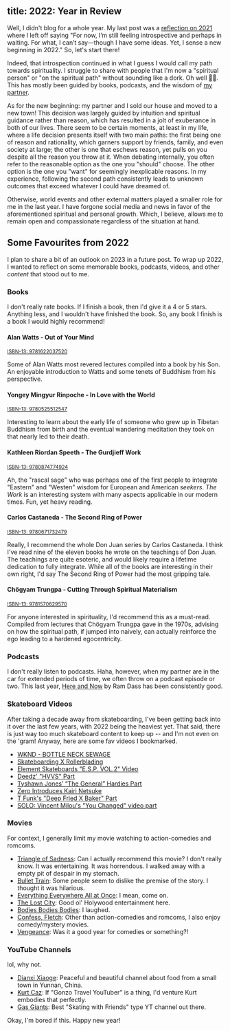 title: 2022: Year in Review
---

Well, I didn't blog for a whole year. My last post was a [reflection on 2021](/blog/2021-year-in-review) where I left off saying "For now, I’m still feeling introspective and perhaps in waiting. For what, I can’t say—though I have some ideas. Yet, I sense a new beginning in 2022." So, let's start there!

Indeed, that introspection continued in what I guess I would call my path towards spirituality. I struggle to share with people that I'm now a "spiritual person" or "on the spiritual path" without sounding like a dork. Oh well 🤷‍♀️. This has mostly been guided by books, podcasts, and the wisdom of [my partner](http://hapaway.com/).

As for the new beginning: my partner and I sold our house and moved to a new town! This decision was largely guided by intuition and spiritual guidance rather than reason, which has resulted in a jolt of exuberance in both of our lives. There seem to be certain moments, at least in my life, where a life decision presents itself with two main paths: the first being one of reason and rationality, which garners support by friends, family, and even society at large; the other is one that eschews reason, yet pulls on you despite all the reason you throw at it. When debating internally, you often refer to the reasonable option as the one you "should" choose. The other option is the one you "want" for seemingly inexplicable reasons. In my experience, following the second path consistently leads to unknown outcomes that exceed whatever I could have dreamed of.

Otherwise, world events and other external matters played a smaller role for me in the last year. I have forgone social media and news in favor of the aforementioned spiritual and personal growth. Which, I believe, allows me to remain open and compassionate regardless of the situation at hand. 

## Some Favourites from 2022

I plan to share a bit of an outlook on 2023 in a future post. To wrap up 2022, I wanted to reflect on some memorable books, podcasts, videos, and other _content_ that stood out to me.

### Books

I don't really rate books. If I finish a book, then I'd give it a 4 or 5 stars. Anything less, and I wouldn't have finished the book. So, any book I finish is a book I would highly recommend!

#### Alan Watts - Out of Your Mind

<small><a href="https://isbnsearch.org/isbn/9781622037520" taget=_blank rel='noopener noreferrer'>ISBN-13: 9781622037520</a></small>

Some of Alan Watts most revered lectures compiled into a book by his Son. An enjoyable introduction to Watts and some tenets of Buddhism from his perspective.

#### Yongey Mingyur Rinpoche - In Love with the World

<small><a href="https://isbnsearch.org/isbn/9780525512547" taget=_blank rel='noopener noreferrer'>ISBN-13: 9780525512547</a></small>

Interesting to learn about the early life of someone who grew up in Tibetan Buddhism from birth and the eventual wandering meditation they took on that nearly led to their death.

#### Kathleen Riordan Speeth - The Gurdjieff Work

<small><a href="https://isbnsearch.org/isbn/9780874774924" taget=_blank rel='noopener noreferrer'>ISBN-13: 9780874774924</a></small>

Ah, the "rascal sage" who was perhaps one of the first people to integrate "Eastern" and "Westen" wisdom for European and American _seekers_. _The Work_ is an interesting system with many aspects applicable in our modern times. Fun, yet heavy reading.


#### Carlos Castaneda - The Second Ring of Power

<small><a href="https://isbnsearch.org/isbn/9780671732479" taget=_blank rel='noopener noreferrer'>ISBN-13: 9780671732479</a></small>

Really, I recommend the whole Don Juan series by Carlos Castaneda. I think I've read nine of the eleven books he wrote on the teachings of Don Juan. The teachings are quite esoteric, and would likely require a lifetime dedication to fully integrate. While all of the books are interesting in their own right, I'd say The Second Ring of Power had the most gripping tale.


#### Chögyam Trungpa - Cutting Through Spiritual Materialism

<small><a href="https://isbnsearch.org/isbn/9781570629570" taget=_blank rel='noopener noreferrer'>ISBN-13: 9781570629570</a></small>

For anyone interested in spirituality, I'd recommend this as a must-read. Compiled from lectures that Chögyam Trungpa gave in the 1970s, advising on how the spiritual path, if jumped into naively, can actually reinforce the ego leading to a hardened egocentricity. 


### Podcasts

I don't really listen to podcasts. Haha, however, when my partner are in the car for extended periods of time, we often throw on a podcast episode or two. This last year, [Here and Now](https://www.ramdass.org/teachings/?fwp_format=podcast) by Ram Dass has been consistently good.


### Skateboard Videos

After taking a decade away from skateboarding, I've been getting back into it over the last few years, with 2022 being the heaviest yet. That said, there is just way too much skateboard content to keep up -- and I'm not even on the 'gram! Anyway, here are some fav videos I bookmarked.

- [WKND - BOTTLE NECK SEWAGE](https://youtu.be/iYu0bUyeMO0)
- [Skateboarding X Rollerblading](https://youtu.be/Yi0ERENViF4)
- [Element Skateboards "E.S.P. VOL.2" Video](https://youtu.be/6yDSHC0EPyc)
- [Deedz' "HVVS" Part](https://www.thrashermagazine.com/articles/videos/deedz-hvvs-part/)
- [Tyshawn Jones’ “The General” Hardies Part](https://www.thrashermagazine.com/articles/videos/tyshawn-jones-the-general-hardies-part/)
- [Zero Introduces Kairi Netsuke](https://www.thrashermagazine.com/articles/videos/zero-introduces-kairi-netsuke/)
- [T Funk's "Deep Fried X Baker" Part](https://www.thrashermagazine.com/articles/videos/t-funk-s-deepfried-x-baker-part/)
- [SOLO: Vincent Milou's "You Changed" video part](https://youtu.be/1avzYu_paZA)


### Movies

For context, I generally limit my movie watching to action-comedies and romcoms.

- [Triangle of Sadness](https://www.rottentomatoes.com/m/triangle_of_sadness): Can I actually recommend this movie? I don't really know. It was entertaining. It was horrendous. I walked away with a empty pit of despair in my stomach.
- [Bullet Train](https://www.rottentomatoes.com/m/bullet_train_2022): Some people seem to dislike the premise of the story. I thought it was hilarious.
- [Everything Everywhere All at Once](https://www.rottentomatoes.com/m/everything_everywhere_all_at_once): I mean, come on.
- [The Lost City](https://www.rottentomatoes.com/m/the_lost_city): Good ol' Holywood entertainment here.
- [Bodies Bodies Bodies](https://www.rottentomatoes.com/m/bodies_bodies_bodies): I laughed.
- [Confess, Fletch](https://www.rottentomatoes.com/m/confess_fletch): Other than action-comedies and romcoms, I also enjoy comedy/mystery movies.
- [Vengeance](https://www.rottentomatoes.com/m/vengeance_2022): Was it a good year for comedies or something?!


### YouTube Channels

lol, why not.

- [Dianxi Xiaoge](https://www.youtube.com/@dianxixiaoge): Peaceful and beautiful channel about food from a small town in Yunnan, China.
- [Kurt Caz](https://www.youtube.com/@KurtCaz): If "Gonzo Travel YouTuber" is a thing, I'd venture Kurt embodies that perfectly.
- [Gas Giants](https://www.youtube.com/@gasgiants2028): Best "Skating with Friends" type YT channel out there.

Okay, I'm bored if this. Happy new year!

